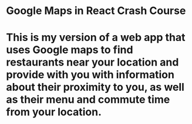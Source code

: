 # Google Maps in React Crash Course
# This is my version of a web app that uses Google maps to find restaurants near your location and provide with you with information about their proximity to you, as well as their menu and commute time from your location.
